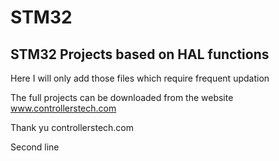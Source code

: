 # STM32
## STM32 Projects based on HAL functions

Here I will only add those files which require frequent updation

The full projects can be downloaded from the website www.controllerstech.com

Thank yu controllerstech.com

Second line